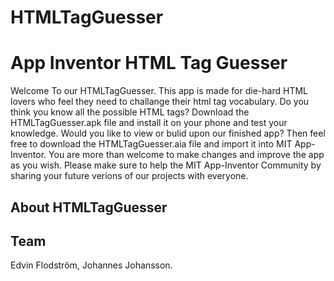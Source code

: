 # HTMLTagGuesser
App Inventor HTML Tag Guesser
===
Welcome To our HTMLTagGuesser. This app is made for die-hard HTML lovers who feel they need to challange their html tag vocabulary. Do you think you know all the possible HTML tags? Download the HTMLTagGuesser.apk file and install it on your phone and test your knowledge. Would you like to view or bulid upon our finished app? Then feel free to download the HTMLTagGuesser.aia file and import it into MIT App-Inventor. You are more than welcome to make changes and improve the app as you wish. Please make sure to help the MIT App-Inventor Community by sharing your future verions of our projects with everyone.

About HTMLTagGuesser
---

Team
---
Edvin Flodström, Johannes Johansson.
